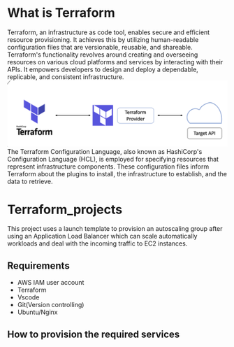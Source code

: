# What is Terraform
Terraform, an infrastructure as code tool, enables secure and efficient resource provisioning. It achieves this by utilizing human-readable configuration files that are versionable, reusable, and shareable. Terraform's functionality revolves around creating and overseeing resources on various cloud platforms and services by interacting with their APIs. It empowers developers to design and deploy a dependable, replicable, and consistent infrastructure.
![Alt text](<Terraform_Diagram.png>)
The Terraform Configuration Language, also known as HashiCorp's Configuration Language (HCL), is employed for specifying resources that represent infrastructure components. These configuration files inform Terraform about the plugins to install, the infrastructure to establish, and the data to retrieve.

# Terraform_projects
This project uses a launch template to provision an autoscaling group after using an Application Load Balancer which can scale automatically workloads and deal with the incoming traffic to EC2 instances. 
## Requirements
- AWS IAM user account
- Terraform
- Vscode
- Git(Version controlling)
- Ubuntu/Nginx

## How to provision the required services  
